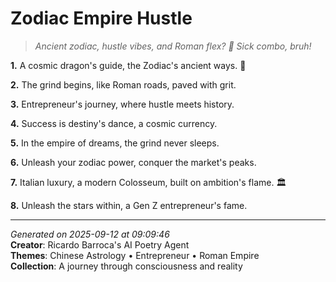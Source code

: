 # Zodiac Empire Hustle

> *Ancient zodiac, hustle vibes, and Roman flex? 🤯 Sick combo, bruh!*

**1.** A cosmic dragon's guide, the Zodiac's ancient ways. 🐉


**2.** The grind begins, like Roman roads, paved with grit.


**3.** Entrepreneur's journey, where hustle meets history.


**4.** Success is destiny's dance, a cosmic currency.


**5.** In the empire of dreams, the grind never sleeps.


**6.** Unleash your zodiac power, conquer the market's peaks.


**7.** Italian luxury, a modern Colosseum, built on ambition's flame. 🏛️


**8.** Unleash the stars within, a Gen Z entrepreneur's fame.



---

*Generated on 2025-09-12 at 09:09:46*  
**Creator**: Ricardo Barroca's AI Poetry Agent  
**Themes**: Chinese Astrology • Entrepreneur • Roman Empire  
**Collection**: A journey through consciousness and reality